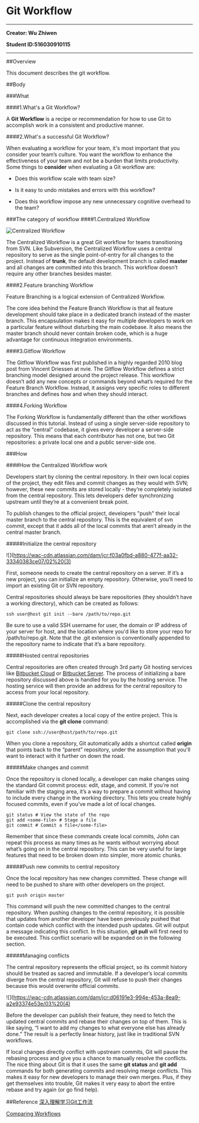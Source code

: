 # Git Workflow

***
**Creator: Wu Zhiwen**

**Student ID:516030910115**
***
##Overview

This document describes the git workflow.

##Body

###What

####1.What's a Git Workflow?

A **Git Workflow** is a recipe or recommendation for how to use Git to accomplish work in a consistent and
productive manner.

####2.What's a successful Git Workflow?

When evaluating a workflow for your team, it's most important that you consider your team’s culture. You want the workflow to enhance the effectiveness of your team and not be a burden that limits productivity. Some things to **consider** when evaluating a Git workflow are:

* Does this workflow scale with team size?

* Is it easy to undo mistakes and errors with this workflow?

* Does this workflow impose any new unnecessary cognitive overhead to the team?

###The category of workflow
####1.Centralized Workflow

![Centralized Workflow](https://wac-cdn.atlassian.com/dam/jcr:0869c664-5bc1-4bf2-bef0-12f3814b3187/01.svg?cdnVersion=ht)

The Centralized Workflow is a great Git workflow for teams transitioning from SVN. Like Subversion, the Centralized Workflow uses a central repository to serve as the single point-of-entry for all changes to the project. Instead of **trunk**, the default development branch is called **master** and all changes are committed into this branch. This workflow doesn’t require any other branches besides master.

####2.Feature branching Workflow

Feature Branching is a logical extension of Centralized Workflow. 

The core idea behind the Feature Branch Workflow is that all feature development should take place in a dedicated branch instead of the master branch. This encapsulation makes it easy for multiple developers to work on a particular feature without disturbing the main codebase. It also means the master branch should never contain broken code, which is a huge advantage for continuous integration environments. 

####3.Gitflow Workflow

The Gitflow Workflow was first published in a highly regarded 2010 blog post from Vincent Driessen at nvie. The Gitflow Workflow defines a strict branching model designed around the project release. This workflow doesn’t add any new concepts or commands beyond what’s required for the Feature Branch Workflow. Instead, it assigns very specific roles to different branches and defines how and when they should interact. 

####4.Forking Workflow

The Forking Workflow is fundamentally different than the other workflows discussed in this tutorial. Instead of using a single server-side repository to act as the “central” codebase, it gives every developer a server-side repository. This means that each contributor has not one, but two Git repositories: a private local one and a public server-side one. 

###How

####How the Centralized Workflow work

Developers start by cloning the central repository. In their own local copies of the project, they edit files and commit changes as they would with SVN; however, these new commits are stored locally - they’re completely isolated from the central repository. This lets developers defer synchronizing upstream until they’re at a convenient break point.

To publish changes to the official project, developers "push" their local master branch to the central repository. This is the equivalent of svn commit, except that it adds all of the local commits that aren’t already in the central master branch.

#####Initialize the central repository

![](https://wac-cdn.atlassian.com/dam/jcr:f03a0fbd-a880-477f-aa32-33340383ce07/02%20(3)

First, someone needs to create the central repository on a server. If it’s a new project, you can initialize an empty repository. Otherwise, you’ll need to import an existing Git or SVN repository.

Central repositories should always be bare repositories (they shouldn’t have a working directory), which can be created as follows:

`ssh user@host git init --bare /path/to/repo.git`

Be sure to use a valid SSH username for user, the domain or IP address of your server for host, and the location where you'd like to store your repo for /path/to/repo.git. Note that the .git extension is conventionally appended to the repository name to indicate that it’s a bare repository.

#####Hosted central repositories

Central repositories are often created through 3rd party Git hosting services like [Bitbucket Cloud](https://bitbucket.org/product) or [Bitbucket Server](https://bitbucket.org/product/enterprise). The process of initializing a bare repository discussed above is handled for you by the hosting service. The hosting service will then provide an address for the central repository to access from your local repository.

#####Clone the central repository

Next, each developer creates a local copy of the entire project. This is accomplished via the **git clone** command:

`git clone ssh://user@host/path/to/repo.git`

When you clone a repository, Git automatically adds a shortcut called **origin** that points back to the “parent” repository, under the assumption that you'll want to interact with it further on down the road. 

#####Make changes and commit

Once the repository is cloned locally, a developer can make changes using the standard Git commit process: edit, stage, and commit. If you’re not familiar with the staging area, it’s a way to prepare a commit without having to include every change in the working directory. This lets you create highly focused commits, even if you’ve made a lot of local changes.

	git status # View the state of the repo
	git add <some-file> # Stage a file
	git commit # Commit a file</some-file>

Remember that since these commands create local commits, John can repeat this process as many times as he wants without worrying about what’s going on in the central repository. This can be very useful for large features that need to be broken down into simpler, more atomic chunks.

#####Push new commits to central repository

Once the local repository has new changes committed. These change will need to be pushed to share with other developers on the project.

	git push origin master

This command will push the new committed changes to the central repository. When pushing changes to the central repository, it is possible that updates from another developer have been previously pushed that contain code which conflict with the intended push updates. Git will output a message indicating this conflict. In this situation, **git pull** will first need to be executed. This conflict scenario will be expanded on in the following section.

#####Managing conflicts

The central repository represents the official project, so its commit history should be treated as sacred and immutable. If a developer’s local commits diverge from the central repository, Git will refuse to push their changes because this would overwrite official commits.

![](https://wac-cdn.atlassian.com/dam/jcr:d06191e3-994e-453a-8ea9-a2e93374e53e/03%20(4)

Before the developer can publish their feature, they need to fetch the updated central commits and rebase their changes on top of them. This is like saying, “I want to add my changes to what everyone else has already done.” The result is a perfectly linear history, just like in traditional SVN workflows.

If local changes directly conflict with upstream commits, Git will pause the rebasing process and give you a chance to manually resolve the conflicts. The nice thing about Git is that it uses the same **git status** and **git add** commands for both generating commits and resolving merge conflicts. This makes it easy for new developers to manage their own merges. Plus, if they get themselves into trouble, Git makes it very easy to abort the entire rebase and try again (or go find help).

##Reference
[深入理解学习Git工作流](https://segmentfault.com/a/1190000002918123#articleHeader6)

[Comparing Workflows](https://www.atlassian.com/git/tutorials/comparing-workflows)